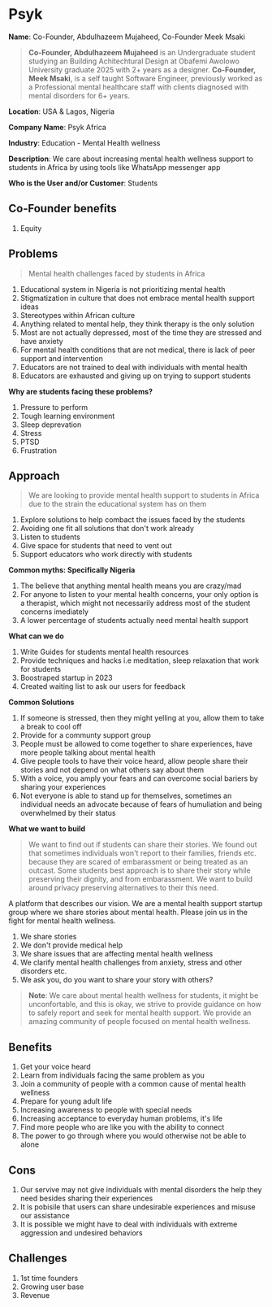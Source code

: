# Psyk

**Name**: Co-Founder, Abdulhazeem Mujaheed, Co-Founder Meek Msaki

> **Co-Founder, Abdulhazeem Mujaheed** is an Undergraduate student studying an Building Achitechtural Design at Obafemi Awolowo University graduate 2025 with 2+ years as a designer. **Co-Founder, Meek Msaki**, is a self taught Software Engineer, previously worked as a Professional mental healthcare staff with clients diagnosed with mental disorders for 6+ years.

**Location**: USA & Lagos, Nigeria

**Company Name**: Psyk Africa

**Industry**: Education - Mental Health wellness

**Description**: We care about increasing mental health wellness support to students in Africa by using tools like WhatsApp messenger app

**Who is the User and/or Customer**: Students

## Co-Founder benefits

1. Equity

## Problems

> Mental health challenges faced by students in Africa

1. Educational system in Nigeria is not prioritizing mental health
1. Stigmatization in culture that does not embrace mental health support ideas
1. Stereotypes within African culture
1. Anything related to mental help, they think therapy is the only solution
1. Most are not actually depressed, most of the time they are stressed and have anxiety
1. For mental health conditions that are not medical, there is lack of peer support and intervention
1. Educators are not trained to deal with individuals with mental health
1. Educators are exhausted and giving up on trying to support students

**Why are students facing these problems?**

1. Pressure to perform
1. Tough learning environment
1. Sleep deprevation
1. Stress
1. PTSD
1. Frustration

## Approach

> We are looking to provide mental health support to students in Africa due to the strain the educational system has on them

1. Explore solutions to help combact the issues faced by the students
1. Avoiding one fit all solutions that don't work already
1. Listen to students
1. Give space for students that need to vent out
1. Support educators who work directly with students

**Common myths: Specifically Nigeria**

1. The believe that anything mental health means you are crazy/mad
1. For anyone to listen to your mental health concerns, your only option is a therapist, which might not necessarily address most of the student concerns imediately
1. A lower percentage of students actually need mental health support

**What can we do**

1. Write Guides for students mental health resources
1. Provide techniques and hacks i.e meditation, sleep relaxation that work for students
1. Boostraped startup in 2023
1. Created waiting list to ask our users for feedback

**Common Solutions**

1. If someone is stressed, then they might yelling at you, allow them to take a break to cool off
1. Provide for a communty support group
1. People must be allowed to come together to share experiences, have more people talking about mental health
1. Give people tools to have their voice heard, allow people share their stories and not depend on what others say about them
1. With a voice, you amply your fears and can overcome social bariers by sharing your experiences
1. Not everyone is able to stand up for themselves, sometimes an individual needs an advocate because of fears of humuliation and being overwhelmed by their status

**What we want to build**

> We want to find out if students can share their stories. We found out that sometimes individuals won't report to their families, friends etc. because they are scared of embarassment or being treated as an outcast. Some students best approach is to share their story while preserving their dignity, and from embarassment. We want to build around privacy preserving alternatives to their this need.

A platform that describes our vision. We are a mental health support startup group where we share stories about mental health. Please join us in the fight for mental health wellness.

1. We share stories
1. We don't provide medical help
1. We share issues that are affecting mental health wellness
1. We clarify mental health challenges from anxiety, stress and other disorders etc.
1. We ask you, do you want to share your story with others?

> **Note**: We care about mental health wellness for students, it might be unconfortable, and this is okay, we strive to provide guidance on how to safely report and seek for mental health support. We provide an amazing community of people focused on mental health wellness.

## Benefits

1. Get your voice heard
1. Learn from individuals facing the same problem as you
1. Join a community of people with a common cause of mental health wellness
1. Prepare for young adult life
1. Increasing awareness to people with special needs
1. Increasing acceptance to everyday human problems, it's life
1. Find more people who are like you with the ability to connect
1. The power to go through where you would otherwise not be able to alone

## Cons

1. Our servive may not give individuals with mental disorders the help they need besides sharing their experiences
1. It is pobisile that users can share undesirable experiences and misuse our assistance
1. It is possible we might have to deal with individuals with extreme aggression and undesired behaviors

## Challenges

1. 1st time founders
1. Growing user base
1. Revenue
